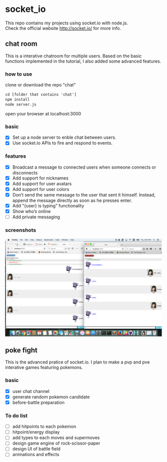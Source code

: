 # socket_io
This repo contains my projects using socket.io with node.js.  
Check the official website http://socket.io/ for more info.  

## chat room
This is a interative chatroom for multiple users. Based on the basic functions implemented in the tutorial, I also added some advanced features.
### how to use
clone or download the repo "chat"
```
cd [folder that contains 'chat']
npm install
node server.js
```
open your browser at localhost:3000   
### basic
- [x] Set up a node server to enble chat between users.
- [x] Use socket.io APIs to fire and respond to events.

### features
- [x] Broadcast a message to connected users when someone connects or disconnects
- [x] Add support for nicknames
- [x] Add support for user avatars
- [x] Add support for user colors
- [x] Don’t send the same message to the user that sent it himself. Instead, append the message directly as soon as he presses enter.
- [x] Add “{user} is typing” functionality
- [x] Show who’s online
- [ ] Add private messaging

### screenshots
![alt tag](https://raw.githubusercontent.com/xinyzhang9/socket_io/master/chat/screen1.png)

## poke fight
This is the advanced pratice of socket.io. I plan to make a pvp and pve interative games featuring pokemons.
### basic
- [x] user chat channel
- [x] generate random pokemon candidate
- [x] before-battle preparation  

### To do list
- [ ] add hitpoints to each pokemon
- [ ] hitpoint/energy display
- [ ] add types to each moves and supermoves
- [ ] design game engine of rock-scissor-paper
- [ ] design UI of battle field
- [ ] animations and effects
